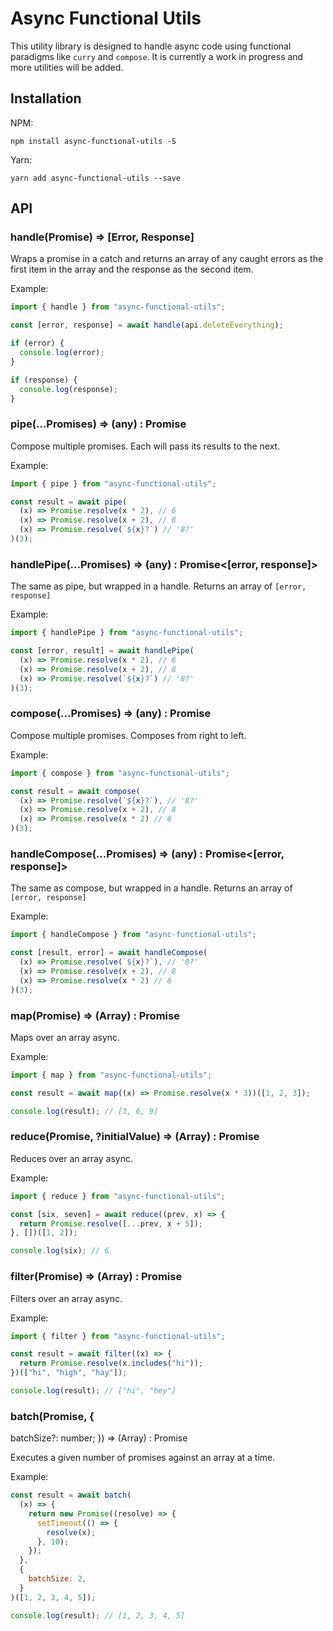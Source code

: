 # Async Functional Utils

This utility library is designed to handle async code using functional paradigms like `curry` and `compose`. It is currently a work in progress and more utilities will be added.

## Installation

NPM:

```
npm install async-functional-utils -S
```

Yarn:

```
yarn add async-functional-utils --save
```

## API

### handle(Promise<any>) => [Error, Response]

Wraps a promise in a catch and returns an array of any caught errors as the first item in the array and the response as the second item.

Example:

```js
import { handle } from "async-functional-utils";

const [error, response] = await handle(api.deleteEverything);

if (error) {
  console.log(error);
}

if (response) {
  console.log(response);
}
```

### pipe(...Promises<any>) => (any) : Promise<any>

Compose multiple promises. Each will pass its results to the next.

Example:

```js
import { pipe } from "async-functional-utils";

const result = await pipe(
  (x) => Promise.resolve(x * 2), // 6
  (x) => Promise.resolve(x + 2), // 8
  (x) => Promise.resolve(`${x}?`) // '8?'
)(3);
```

### handlePipe(...Promises<any>) => (any) : Promise<[error, response]>

The same as pipe, but wrapped in a handle. Returns an array of `[error, response]`

Example:

```js
import { handlePipe } from "async-functional-utils";

const [error, result] = await handlePipe(
  (x) => Promise.resolve(x * 2), // 6
  (x) => Promise.resolve(x + 2), // 8
  (x) => Promise.resolve(`${x}?`) // '8?'
)(3);
```

### compose(...Promises<any>) => (any) : Promise<any>

Compose multiple promises. Composes from right to left.

Example:

```js
import { compose } from "async-functional-utils";

const result = await compose(
  (x) => Promise.resolve(`${x}?`), // '8?'
  (x) => Promise.resolve(x + 2), // 8
  (x) => Promise.resolve(x * 2) // 6
)(3);
```

### handleCompose(...Promises<any>) => (any) : Promise<[error, response]>

The same as compose, but wrapped in a handle. Returns an array of `[error, response]`

Example:

```js
import { handleCompose } from "async-functional-utils";

const [result, error] = await handleCompose(
  (x) => Promise.resolve(`${x}?`), // '8?'
  (x) => Promise.resolve(x + 2), // 8
  (x) => Promise.resolve(x * 2) // 6
)(3);
```

### map(Promise) => (Array<any>) : Promise<response>

Maps over an array async.

Example:

```js
import { map } from "async-functional-utils";

const result = await map((x) => Promise.resolve(x * 3))([1, 2, 3]);

console.log(result); // [3, 6, 9]
```

### reduce(Promise, ?initialValue) => (Array<any>) : Promise<response>

Reduces over an array async.

Example:

```js
import { reduce } from "async-functional-utils";

const [six, seven] = await reduce((prev, x) => {
  return Promise.resolve([...prev, x + 5]);
}, [])([1, 2]);

console.log(six); // 6
```

### filter(Promise) => (Array<any>) : Promise<response>

Filters over an array async.

Example:

```js
import { filter } from "async-functional-utils";

const result = await filter((x) => {
  return Promise.resolve(x.includes("hi"));
})(["hi", "high", "hay"]);

console.log(result); // ["hi", "hey"]
```

### batch(Promise, {

batchSize?: number;
}) => (Array<any>) : Promise<response>

Executes a given number of promises against an array at a time.

Example:

```js
const result = await batch(
  (x) => {
    return new Promise((resolve) => {
      setTimeout(() => {
        resolve(x);
      }, 10);
    });
  },
  {
    batchSize: 2,
  }
)([1, 2, 3, 4, 5]);

console.log(result); // [1, 2, 3, 4, 5]
```
